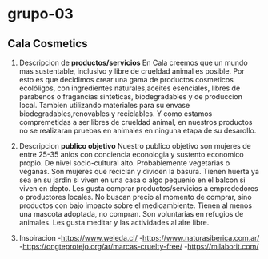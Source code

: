 # grupo-03

## Cala Cosmetics

1. Descripcion de **productos/servicios**
 En Cala creemos que un mundo  mas sustentable, inclusivo y  libre de crueldad animal 
es posible.
Por esto es que decidimos crear una gama de productos cosmeticos  ecolóligos, con ingredientes naturales,aceites esenciales, libres de parabenos o fragancias sinteticas, biodegradables y  de produccion local. Tambien utilizando materiales para su envase  biodegradables,renovables y reciclables. Y como estamos compremetidas a ser libres de crueldad animal, en nuestros productos no se realizaran pruebas en animales en ninguna etapa de su desarollo. 


2. Descripcion **publico objetivo**
Nuestro publico objetivo son mujeres de entre 25-35 anios con conciencia econologia y sustento economico propio. De nivel socio-cultural alto. 
Probablemente vegetarias o veganas. Son mujeres que reciclan y dividen la basura.
Tienen huerta ya sea en su jardin si viven en una casa o algo pequenio en el balcon si viven en depto.
Les gusta comprar productos/servicios a emprededores o productores locales.
No buscan precio al momento de comprar, sino productos con bajo impacto sobre el medioambiente.
Tienen al menos una mascota adoptada, no compran. Son voluntarias en refugios de animales.
Les gusta meditar y las actividades al aire libre. 


3. Inspiracion
    -https://www.weleda.cl/
    -https://www.naturasiberica.com.ar/
    -https://ongteprotejo.org/ar/marcas-cruelty-free/
    -https://milaborit.com/


